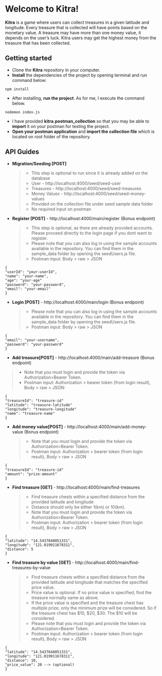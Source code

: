 # Welcome to Kitra!

**Kitra** is a game where users can collect treasures in a given latitude and longitude. Every treasure that is collected will have points based on the monetary value. A treasure may have more than one money value, it depends on the user’s luck. Kitra users may get the highest money from the treasure that has been collected.

## Getting started

- Clone the **Kitra** repository in your computer.
- **Install** the dependencies of the project by opening terminal and run command below:

```
npm install
```

- After installing, **run the project**. As for me, I execute the command below.

```
nodemon index.js
```

- I have provided **kitra.postman_collection** so that you may be able to **import** it on your postman for testing the project.
- **Open your postman application** and **import the collection file** which is located on root folder of the repository.

## API Guides

- **Migration/Seeding [POST]**

  > - This step is optional to run since it is already added on the database
  > - User - http://localhost:4000/seed/seed-user
  > - Treasures - http://localhost:4000/seed/seed-treasures
  > - Money Values - http://localhost:4000/seed/seed-money-values
  > - Provided on the collection file under seed sample data folder
  > - No required input on postman

- **Register [POST]** - http://localhost:4000/main/register (Bonus endpoint)
  > - This step is optional, as there are already provided accounts. Please proceed directly to the login page if you dont want to register.
  > - Please note that you can also log in using the sample accounts available in the repository. You can find them in the sample_data folder by opening the seedUsers.js file.
  > - Postman input: Body > raw > JSON

```
{
"userId": "your-userId",
"name": "your-name",
"age": "your-age"
"password": "your-password",
"email": "your-email"
}
```

- **Login [POST]** - http://localhost:4000/main/login (Bonus endpoint)
  > - Please note that you can also log in using the sample accounts available in the repository. You can find them in the sample_data folder by opening the seedUsers.js file.
  > - Postman input: Body > raw > JSON

```
{
"email": "your-username",
"password": "your-password"
}
```

- **Add treasure[POST]** - http://localhost:4000/main/add-treasure (Bonus endpoint)

> - Note that you must login and provide the token via Authorization>Bearer Token.
> - Postman input: Authorization > bearer token (from login result), Body > raw > JSON:

```
{
"treasureId": "treasure-id"
"latitude": "treasure-latitude"
"longitude": "treasure-longitude"
"name": "treasure-name"
}
```

- **Add money value[POST]** - http://localhost:4000/main/add-money-value (Bonus endpoint)
  > - Note that you must login and provide the token via Authorization>Bearer Token.
  > - Postman input: Authorization > bearer token (from login result), Body > raw > JSON

```
{
"treasureId": "treasure-id"
"amount": "prize-amount"
}
```

- **Find treasure [GET]** - http://localhost:4000/main/find-treasures
  > - Find treasure chests within a specified distance from the provided latitude and longitude
  > - Distance should only be either 1(km) or 10(km).
  > - Note that you must login and provide the token via Authorization>Bearer Token.
  > - Postman input: Authorization > bearer token (from login result), Body > raw > JSON

```
{
"latitude": "14.5437648051331",
"longitude": "121.019911678311",
"distance": 5
}
```

- **Find treasure by value [GET]** - http://localhost:4000/main/find-treasures-by-value
  > - Find treasure chests within a specified distance from the provided latitude and longitude that matches the specified price value.
  > - Price value is optional. If no price value is specified, find the treasure normally same as above.
  > - If the price value is specified and the treasure chest has multiple prize, only the minimum prize will be considered. So if the treasure chest has $10, $20, $30. The $10 will be considered.
  > - Please note that you must login and provide the token via Authorization>Bearer Token.
  > - Postman input: Authorization > bearer token (from login result), Body > raw > JSON

```
{
"latitude": "14.5437648051331",
"longitude": "121.019911678311",
"distance": 10,
"price_value": 20 --> (optional)
}

```

